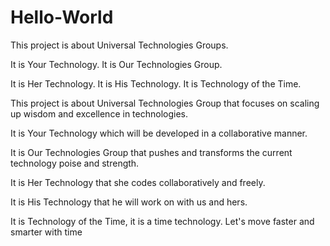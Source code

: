 # Hello-World
This project is about Universal Technologies Groups. 

It is Your Technology. It is Our Technologies Group. 

It is Her Technology. 
It is His Technology. 
It is Technology of the Time.

This project is about Universal Technologies Group that focuses on scaling up wisdom and excellence in technologies. 

It is Your Technology which will be developed in a collaborative manner. 

It is Our Technologies Group that pushes and transforms the current technology poise and strength. 

It is Her Technology that she codes collaboratively and freely. 

It is His Technology that he will work on with us and hers. 

It is Technology of the Time, it is a time technology. Let's move faster and smarter with time
